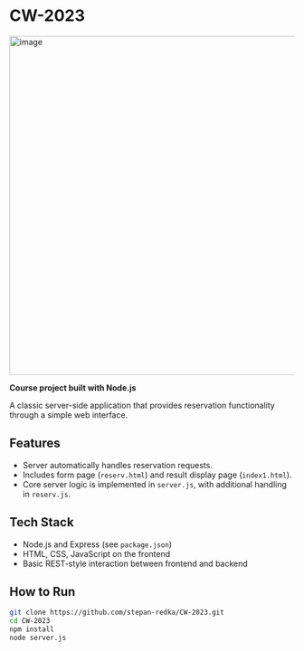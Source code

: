 # CW-2023
<img width="550" height="600" alt="image" src="https://github.com/user-attachments/assets/6dcdfde4-063e-4777-ac7c-f4b156b3bc8e" />

**Course project built with Node.js**

A classic server-side application that provides reservation functionality through a simple web interface.

## Features
- Server automatically handles reservation requests.
- Includes form page (`reserv.html`) and result display page (`index1.html`).
- Core server logic is implemented in `server.js`, with additional handling in `reserv.js`.

## Tech Stack
- Node.js and Express (see `package.json`)
- HTML, CSS, JavaScript on the frontend
- Basic REST-style interaction between frontend and backend

## How to Run
```bash
git clone https://github.com/stepan-redka/CW-2023.git
cd CW-2023
npm install
node server.js
